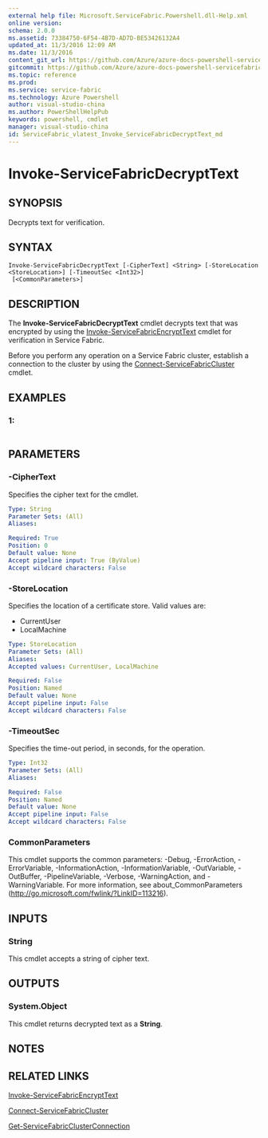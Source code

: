 ```yaml
---
external help file: Microsoft.ServiceFabric.Powershell.dll-Help.xml
online version:
schema: 2.0.0
ms.assetid: 73384750-6F54-4B7D-AD7D-BE53426132A4
updated_at: 11/3/2016 12:09 AM
ms.date: 11/3/2016
content_git_url: https://github.com/Azure/azure-docs-powershell-servicefabric/blob/live/Service-Fabric-cmdlets/ServiceFabric/vlatest/Invoke-ServiceFabricDecryptText.md
gitcommit: https://github.com/Azure/azure-docs-powershell-servicefabric/blob/1ee1eb862e0b78a20a656aad5e958efd0f11f85c/Service-Fabric-cmdlets/ServiceFabric/vlatest/Invoke-ServiceFabricDecryptText.md
ms.topic: reference
ms.prod: 
ms.service: service-fabric
ms.technology: Azure Powershell
author: visual-studio-china
ms.author: PowerShellHelpPub
keywords: powershell, cmdlet
manager: visual-studio-china
id: ServiceFabric_vlatest_Invoke_ServiceFabricDecryptText_md
---
```


# Invoke-ServiceFabricDecryptText

## SYNOPSIS
Decrypts text for verification.

## SYNTAX

```
Invoke-ServiceFabricDecryptText [-CipherText] <String> [-StoreLocation <StoreLocation>] [-TimeoutSec <Int32>]
 [<CommonParameters>]
```

## DESCRIPTION
The **Invoke-ServiceFabricDecryptText** cmdlet decrypts text that was encrypted by using the [Invoke-ServiceFabricEncryptText](./Invoke-ServiceFabricEncryptText.md) cmdlet for verification in Service Fabric.

Before you perform any operation on a Service Fabric cluster, establish a connection to the cluster by using the [Connect-ServiceFabricCluster](./Connect-ServiceFabricCluster.md) cmdlet.

## EXAMPLES

### 1:
```

```

## PARAMETERS

### -CipherText
Specifies the cipher text for the cmdlet.

```yaml
Type: String
Parameter Sets: (All)
Aliases:

Required: True
Position: 0
Default value: None
Accept pipeline input: True (ByValue)
Accept wildcard characters: False
```

### -StoreLocation
Specifies the location of a certificate store.
Valid values are:

- CurrentUser
- LocalMachine

```yaml
Type: StoreLocation
Parameter Sets: (All)
Aliases:
Accepted values: CurrentUser, LocalMachine

Required: False
Position: Named
Default value: None
Accept pipeline input: False
Accept wildcard characters: False
```

### -TimeoutSec
Specifies the time-out period, in seconds, for the operation.

```yaml
Type: Int32
Parameter Sets: (All)
Aliases:

Required: False
Position: Named
Default value: None
Accept pipeline input: False
Accept wildcard characters: False
```

### CommonParameters
This cmdlet supports the common parameters: -Debug, -ErrorAction, -ErrorVariable, -InformationAction, -InformationVariable, -OutVariable, -OutBuffer, -PipelineVariable, -Verbose, -WarningAction, and -WarningVariable. For more information, see about_CommonParameters (http://go.microsoft.com/fwlink/?LinkID=113216).

## INPUTS

### String
This cmdlet accepts a string of cipher text.

## OUTPUTS

### System.Object
This cmdlet returns decrypted text as a **String**.

## NOTES

## RELATED LINKS

[Invoke-ServiceFabricEncryptText](xref:ServiceFabric/vlatest/Invoke-ServiceFabricEncryptText.md)

[Connect-ServiceFabricCluster](xref:ServiceFabric/vlatest/Connect-ServiceFabricCluster.md)

[Get-ServiceFabricClusterConnection](xref:ServiceFabric/vlatest/Get-ServiceFabricClusterConnection.md)
